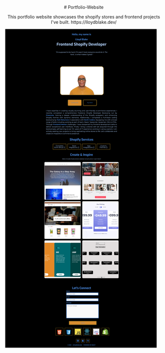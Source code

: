 <p align="center">
# Portfolio-Website
</p>


<p align="center">
  This portfolio website showcases the shopify stores and frontend projects I've built.
   https://lloydblake.dev/
</p>

![image](./portfolio-website/public/images/lloydblake.dev.png)
